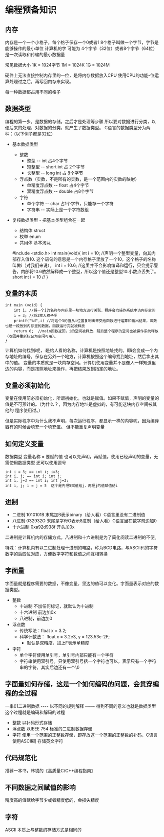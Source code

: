 # 编程预备知识

## 内存

内存是一个一个小格子，每个格子保存一个0或者1
8个格子叫做一个字节，字节是能够操作的最小单位
计算机的字 可能为 4个字节（32位）或者8个字节（64位）
是一次读取和传输的最小数据量

常见数据大小
1K = 1024字节
1M = 1024K
1G = 1024M


硬件上无法直接控制内存里的一位，是将内存数据放入CPU
使用CPU的功能-位运算处理过之后，再写回内存来实现。

每一种数据都占用不同的格子

## 数据类型
编程的第一步，是数据的存储，之后才是处理等步骤
所以要对数据进行分类，以便后来的处理，对数据的分类，就产生了数据类型。
C语言的数据类型分为两种：（以下例子都是32位）
+ 基本数据类型
    + 整数
        + 整型 -- int 占4个字节
        + 短整型 -- short int  占 2个字节
        + 长整型 -- long int   占 8个字节
    + 浮点数（实数，不是所有的实数，是一个范围内的实数的映射）
        + 单精度浮点数 -- float  占4个字节
        + 双精度浮点数 -- double  占8个字节
    + 字符
        + 单个字符 -- char 占1个字节，只能存一个字符
        + 字符串 -- 实际上是一个字符数组
+ 复核数据类型 - 把基本类型组合在一起
    + 结构体 struct
    + 枚举 enum
    + 共用体 基本淘汰
    
    
    #include <stdio.h>
    int main(void){
    	int i = 10; //声明一个整型变量，向其内部存入值10. 这个语句的意思是一个内存格子里放了一个10，这个格子的名称叫做i（对我们来说）。
    	int i = 10.6; //这里并不会影响编译和运行，只会提示警告，内部将10.6依然解释成一个整型，所以这个值还是整型10.小数点丢失了。
    	short int i = 10 // 
    }    

## 变量的本质

    int main (void) {
        int i; //将一个i的名称与内存里一块地方进行关联，程序会向操作系统申请内存空间
        i = 3; //将3放入格子里
        printf("%d",i) //将这个3的值从i位置复制出来交给函数进行运算和输出结果，函数也是一段放到内存里的数据，函数运行完就被释放
        return 0;  //main函数返回，i的空间被释放，随后整个程序的空间也被操作系统释放（收回并重新标记为空闲可用）。
    }
    
计算机如何找到i呢，i是给人看的名称，计算机是按照地址找的。即i会变成一个内存地址的编号，保存在另外一个地方，计算机按照这个编号找到地址，然后拿出其中的值。
变量的本质就是一块内存空间。计算机使用变量并不是像人一样知道里边的内容，而是按照地址来操作，再把结果放到指定的地址。

## 变量必须初始化
变量在使用前必须初始化，所谓初始化，也就是赋值。如果不赋值，声明的变量的值是不可预计的。（为什么？，因为内存地址是虚拟的，有可能这块内存空间被其他的
程序使用过。）

但是实际程序中为什么我不声明，每次运行程序，都显示一样的内容呢，因为编译器有的时候会填充一个填充值。
但不能重复声明变量

## 如何定义变量

数据类型  变量名称 = 要赋的值
也可以先声明，再赋值，使用已经声明的变量，无需使用数据类型
还可以使用逗号

    int i = 3; == int i; i=3;
    int i, j; == int i; int j;
    int i, j=3 == int i; int j=3;
    int i, j; i = j = 5  这个是先把5赋值给j，再把j的值赋值给i
    
## 进制

+ 二进制 1010101B 末尾加B表示binary（给人看）C语言里没有二进制值
+ 八进制 032932O 末尾是字母O表示8进制（给人看）C语言里在数字前边加0
+ 十六进制  0xa92d938f 开头加0x

二进制是计算机内的存储方式。八进制和十六进制是为了简化阅读二进制的不便。

特殊：计算机内有以二进制处理十进制的电路，称为BCD电路，与ASCII码的字符数字的后四位对应，方便数字字符和数值之间互相转换

## 字面量

字面量就是程序需要的数据，不像变量，里边的值可以变化。字面量表示对应的数据类型。

+ 整数
    + 十进制 不加任何标记，就默认为十进制
    + 十六进制 前边加0x
    + 八进制，前边加0
+ 浮点数
    + 传统写法：float x = 3.2; 
    + 科学计数法： float x = 3.2e3, y = 123.53e-2F;
        + 默认是双精度，加上F表示单精度
+ 字符
    + 单个字符使用单引号，单引号内部只能有一个字符
    + 字符串使用双引号，只使用双引号括一个字符也可以，表示只有一个字符串的字符，其实后边还有一个\0
    
## 字面量如何存储，这是一个如何编码的问题，会贯穿编程的全过程

一串01二进制数据 ---- 以不同的规则解释 ----- 得到不同的意义也就是数据类型
这个过程就是编码和解码的过程

+ 整数 以补码形式存储
+ 浮点数  以IEEE 754 标准的二进制数据存储
+ 字符 使用一个范围的正整数存储，即存放这一个范围的正整数的补码，C语言使用ASCII码 存储英文字符

## 代码规范化
推荐一本书，林锐的《高质量C/C++编程指南》


## 不同数据之间赋值的影响
精度高的值赋给字节少或者精度低的，会损失精度


## 字符
ASCII 本质上与整数的存储方式是相同的